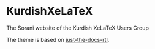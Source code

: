 # KurdishXeLaTeX

The Sorani website of the Kurdish XeLaTeX Users Group

The theme is based on [just-the-docs-rtl](https://github.com/sinaahmadi/just-the-docs-rtl).
